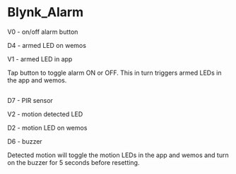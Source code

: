 # Blynk_Alarm

V0 - on/off alarm button

D4 - armed LED on wemos

V1 - armed LED in app

Tap button to toggle alarm ON or OFF. This in turn triggers armed LEDs in the app and wemos.

##

D7 - PIR sensor

V2 - motion detected LED

D2 - motion LED on wemos

D6 - buzzer

Detected motion will toggle the motion LEDs in the app and wemos and turn on the buzzer for 5 seconds before resetting.
